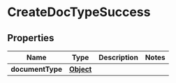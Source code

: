 
# CreateDocTypeSuccess

## Properties
Name | Type | Description | Notes
------------ | ------------- | ------------- | -------------
**documentType** | [**Object**](.md) |  | 



